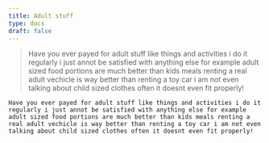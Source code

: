```yaml
---
title: Adult stuff
type: docs
draft: false
---
```


> Have you ever payed for adult stuff like things and activities i do it regularly i just annot be satisfied with anything else for example adult sized food portions are much better than kids meals renting a real adult vechicle is way better than renting a toy car i am not even talking about child sized clothes often it doesnt even fit properly!

```plaintext {filename="Copy to clipboard"}
Have you ever payed for adult stuff like things and activities i do it regularly i just annot be satisfied with anything else for example adult sized food portions are much better than kids meals renting a real adult vechicle is way better than renting a toy car i am not even talking about child sized clothes often it doesnt even fit properly!
```